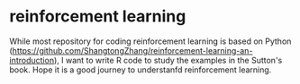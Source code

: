 # reinforcement learning 
While most repository for coding reinforcement learning is based on Python (https://github.com/ShangtongZhang/reinforcement-learning-an-introduction), I want to write R code to study the examples in the Sutton's book. Hope it is a good journey to understanfd reinforcement learning.  
